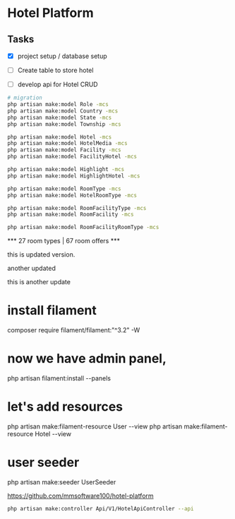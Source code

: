 # Hotel Platform

## Tasks

- [x] project setup / database setup
- [ ] Create table to store hotel
- [ ] develop api for Hotel CRUD


```bash
# migration
php artisan make:model Role -mcs
php artisan make:model Country -mcs
php artisan make:model State -mcs
php artisan make:model Township -mcs

php artisan make:model Hotel -mcs
php artisan make:model HotelMedia -mcs
php artisan make:model Facility -mcs
php artisan make:model FacilityHotel -mcs

php artisan make:model Highlight -mcs
php artisan make:model HighlightHotel -mcs

php artisan make:model RoomType -mcs
php artisan make:model HotelRoomType -mcs

php artisan make:model RoomFacilityType -mcs
php artisan make:model RoomFacility -mcs

php artisan make:model RoomFacilityRoomType -mcs
```

*** 27 room types | 67 room offers ***

this is updated version.

another updated

this is another update


# install filament 
composer require filament/filament:"^3.2" -W
# now we have admin panel,
php artisan filament:install --panels

# let's add resources 
php artisan make:filament-resource User --view
php artisan make:filament-resource Hotel --view

# user seeder

php artisan make:seeder UserSeeder


https://github.com/mmsoftware100/hotel-platform


```bash
php artisan make:controller Api/V1/HotelApiController --api
```